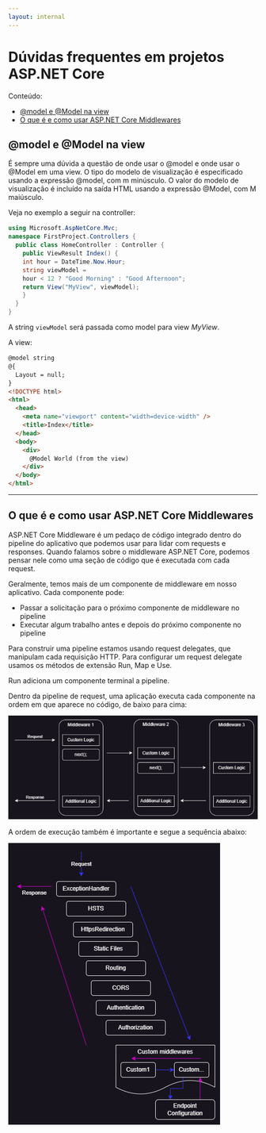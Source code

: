 ```yaml
---
layout: internal
---
```


# Dúvidas frequentes em projetos ASP.NET Core

Conteúdo:

<!-- TOC start (generated with https://github.com/derlin/bitdowntoc) -->

- [@model e @Model na view](#model-e-model-na-view)
- [O que é e como usar ASP.NET Core Middlewares](#o-que-é-e-como-usar-aspnet-core-middlewares)

<!-- TOC end -->

## @model e @Model na view

É sempre uma dúvida a questão de onde usar o @model e onde usar o @Model em uma view.
O tipo do modelo de visualização é especificado usando a expressão @model, com m minúsculo. O valor do modelo de visualização é incluído na saída HTML usando a expressão @Model, com M maiúsculo.

Veja no exemplo a seguir na controller:

```csharp
using Microsoft.AspNetCore.Mvc;
namespace FirstProject.Controllers {
  public class HomeController : Controller {
    public ViewResult Index() {
    int hour = DateTime.Now.Hour;
    string viewModel =
    hour < 12 ? "Good Morning" : "Good Afternoon";
    return View("MyView", viewModel);
    }
  }
}
```

A string `viewModel` será passada como model para view *MyView*.

A view:

```html
@model string
@{
  Layout = null;
}
<!DOCTYPE html>
<html>
  <head>
    <meta name="viewport" content="width=device-width" />
    <title>Index</title>
  </head>
  <body>
    <div>
      @Model World (from the view)
    </div>
  </body>
</html>
```

----

## O que é e como usar ASP.NET Core Middlewares

ASP.NET Core Middleware é um pedaço de código integrado dentro do pipeline do aplicativo que podemos usar para lidar com requests e responses.
Quando falamos sobre o middleware ASP.NET Core, podemos pensar nele como uma seção de código que é executada com cada request.

Geralmente, temos mais de um componente de middleware em nosso
aplicativo. Cada componente pode:

- Passar a solicitação para o próximo componente de middleware no pipeline
- Executar algum trabalho antes e depois do próximo componente no pipeline

Para construir uma pipeline estamos usando request delegates, que manipulam cada requisição HTTP. Para configurar um request delegate usamos os métodos de extensão Run, Map e Use.

Run adiciona um componente terminal a pipeline.

Dentro da pipeline de request, uma aplicação executa cada componente na ordem em que aparece no código, de baixo para cima:

![Pipeline de request](../img/middleware.png)

A ordem de execução também é importante e segue a sequência abaixo:

![Ordem em que os componentes do middleware são executados](../img/middleware_order.png)
